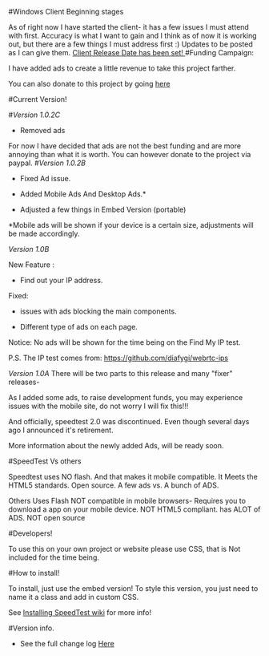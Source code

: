 #Windows Client Beginning stages

As of right now I have started the client- it has a few issues I must attend with first. Accuracy is what I want to gain and I think as of now it is working out, but there are a few things I must address first :) Updates to be posted as I can give them.
<a href="https://github.com/jdc20181/SpeedTest/wiki/Windows-Client-Release-Version-1.0"> Client Release Date has been set! </a>
#Funding Campaign:

I have added ads to create a little revenue to take this project farther. 

You can also donate to this project by going <a href="http://jdc20181.github.io/SpeedTest/donate.html">here</a>







#Current Version! 

#*Version 1.0.2C*

- Removed ads 

For now I have decided that ads are not the best funding and are more annoying than what it is worth. You can however donate to the project via paypal.
#*Version 1.0.2B*

- Fixed Ad issue. 

- Added Mobile Ads And Desktop Ads.*

- Adjusted a few things in Embed Version (portable)

*Mobile ads will be shown if your device is a certain size, adjustments will be made accordingly. 

*Version 1.0B*

New Feature : 
- Find out your IP address.

Fixed: 
- issues with ads blocking the main components.

- Different type of ads on each page. 

Notice: No ads will be shown for the time being on the Find My IP test. 

P.S. The IP test comes from: https://github.com/diafygi/webrtc-ips

*Version 1.0A*
There will be two parts to this release and many "fixer" releases-

As  I added some ads, to raise development funds, you may experience issues with the mobile site, do not worry I will fix this!!! 

And officially, speedtest 2.0 was discontinued. Even though several days ago I announced it's retirement.

More information about the newly added Ads, will be ready soon.


#SpeedTest Vs others

Speedtest uses NO flash. And that makes it mobile compatible. It Meets the HTML5 standards. Open source. A few ads vs. A bunch of ADS.

Others Uses Flash NOT compatible in mobile browsers- Requires you to download a app on your mobile device. NOT HTML5 compliant. has ALOT of ADS. NOT open source



#Developers!

To use this on your own project or website please use CSS, that is Not included for the time being. 

#How to install!

To install, just use the embed version! To style this version, you just need to name it a class and add in custom CSS. 

See <a href="https://github.com/jdc20181/SpeedTest/wiki/Installing-SpeedTest">Installing SpeedTest wiki</a> for more info!


#Version info. 

- See the full change log <a href="https://github.com/jdc20181/SpeedTest/wiki/Change-Log">Here</a>
